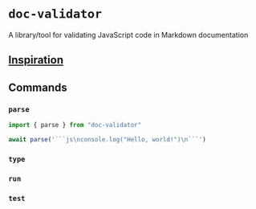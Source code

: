 # `doc-validator`

A library/tool for validating JavaScript code in Markdown documentation

## [Inspiration](https://twitter.com/bitandbang/status/1375534850506129418)

## Commands

### `parse`

````js
import { parse } from "doc-validator"

await parse('```js\nconsole.log("Hello, world!")\n```')
````

### `type`

### `run`

### `test`
